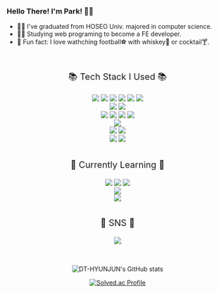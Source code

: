 
### Hello There! I'm Park! 🙋‍♂️

- 👨‍🎓 I've graduated from HOSEO Univ. majored in computer science.
- 👩‍💻 Studying web programing to become a FE developer.
- 🎇 Fun fact: I love wathching football⚽ with whiskey🥃 or cocktail🍸.

<br>
<div align=center>
	<p style="font-size: 1.25rem">📚 Tech Stack I Used 📚</p>
</div>

<div align="center">
	<img src="https://img.shields.io/badge/C-A8B9CC?style=for-the-badge&logo=C&logoColor=white"/>
	<img src="https://img.shields.io/badge/C++-00599C?style=for-the-badge&logo=C%2B%2B&logoColor=white"/>
	<img src="https://img.shields.io/badge/C%23-239120?style=for-the-badge&logo=csharp&logoColor=white"/>
	<img src="https://img.shields.io/badge/JAVA-007396?style=for-the-badge&logo=java&logoColor=white">
	<img src="https://img.shields.io/badge/PYTHON-3776AB?style=for-the-badge&logo=Python&logoColor=white"/>
	<img src="https://img.shields.io/badge/TENSORFLOW-FF6F00?style=for-the-badge&logo=tensorflow&logoColor=white"/>
	<br>
	<img src="https://img.shields.io/badge/ORACLE-F80000?style=for-the-badge&logo=oracle&logoColor=white">
	<img src="https://img.shields.io/badge/MYSQL-4479A1?style=for-the-badge&logo=mysql&logoColor=white">
	<br>
	<img src="https://img.shields.io/badge/DJANGO-092E20?style=for-the-badge&logo=django&logoColor=white">
	<img src="https://img.shields.io/badge/UNITY-FFFFFF?style=for-the-badge&logo=unity&logoColor=black">
	<img src="https://img.shields.io/badge/ANDROID STUDIO-3DDC84?style=for-the-badge&logo=androidstudio&logoColor=white">
	<img src="https://img.shields.io/badge/JUPYTER-F37626?style=for-the-badge&logo=jupyter&logoColor=white">
	<br>
	<img src="https://img.shields.io/badge/LINUX-FCC624?style=for-the-badge&logo=linux&logoColor=black">
	<br>
	<img src="https://img.shields.io/badge/RASPBERRY PI-A22846?style=for-the-badge&logo=raspberrypi&logoColor=white">
	<img src="https://img.shields.io/badge/ARDUINO-00979D?style=for-the-badge&logo=ARDUINO&logoColor=white">
	<br>
	<img src="https://img.shields.io/badge/GITHUB-181717?style=for-the-badge&logo=GitHub&logoColor=white"/>
	<img src="https://img.shields.io/badge/GIT-F05032?style=for-the-badge&logo=Git&logoColor=white"/>
</div>

<br>

<div align=center>
	<p style="font-size: 1.25rem">📖 Currently Learning 📖</p>
</div>

<div align="center">
	<img src="https://img.shields.io/badge/HTML-E34F26?style=for-the-badge&logo=HTML5&logoColor=white"/>
	<img src="https://img.shields.io/badge/CSS-1572B6?style=for-the-badge&logo=CSS3&logoColor=white"/>
	<img src="https://img.shields.io/badge/JAVASCRIPT-F7DF1E?style=for-the-badge&logo=Javascript&logoColor=white"/>
	<br>
	<img src="https://img.shields.io/badge/REACT-61DAFB?style=for-the-badge&logo=React&logoColor=white"/>
	<br>
	<img src="https://img.shields.io/badge/DJANGO-092E20?style=for-the-badge&logo=django&logoColor=white">
</div>

<br>

<div align=center>
	<p style="font-size: 1.25rem">🎨 SNS 🎨</p>
</div>
<div align=center>
	<a href="https://www.instagram.com/dthyunjun/">
		<img src="https://img.shields.io/badge/Instagram-E4405F?style=for-the-badge&logo=Instagram&logoColor=white"/>
	</a>
</div>
<br></br>

<div align=center>

![DT-HYUNJUN's GitHub stats](https://github-readme-stats.vercel.app/api?username=DT-HYUNJUN&show_icons=true&theme=slateorange)

[![Solved.ac Profile](http://mazassumnida.wtf/api/v2/generate_badge?boj=anglelous)](https://solved.ac/anglelous/)

</div>